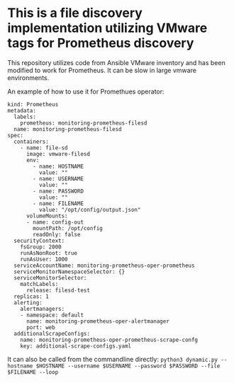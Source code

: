 # This is a file discovery implementation utilizing VMware tags for Prometheus discovery

This repository utilizes code from Ansible VMware inventory and has been modified to work for Prometheus. It can be slow in large vmware environments.

An example of how to use it for Promethues operator:

```apiVersion: monitoring.coreos.com/v1
kind: Prometheus
metadata:
  labels:
    prometheus: monitoring-prometheus-filesd
  name: monitoring-prometheus-filesd
spec:
  containers:
    - name: file-sd
      image: vmware-filesd
      env:
        - name: HOSTNAME
          value: ""
        - name: USERNAME
          value: ""
        - name: PASSWORD
          value: ""
        - name: FILENAME
          value: "/opt/config/output.json"
      volumeMounts:
      - name: config-out
        mountPath: /opt/config
        readOnly: false
  securityContext:
    fsGroup: 2000
    runAsNonRoot: true
    runAsUser: 1000
  serviceAccountName: monitoring-prometheus-oper-prometheus
  serviceMonitorNamespaceSelector: {}
  serviceMonitorSelector:
    matchLabels:
      release: filesd-test
  replicas: 1
  alerting:
    alertmanagers:
    - namespace: default
      name: monitoring-prometheus-oper-alertmanager
      port: web
  additionalScrapeConfigs:
    name: monitoring-prometheus-oper-prometheus-scrape-confg
    key: additional-scrape-configs.yaml
```

It can also be called from the commandline directly: `python3 dynamic.py --hostname $HOSTNAME --username $USERNAME --password $PASSWORD --file $FILENAME --loop`